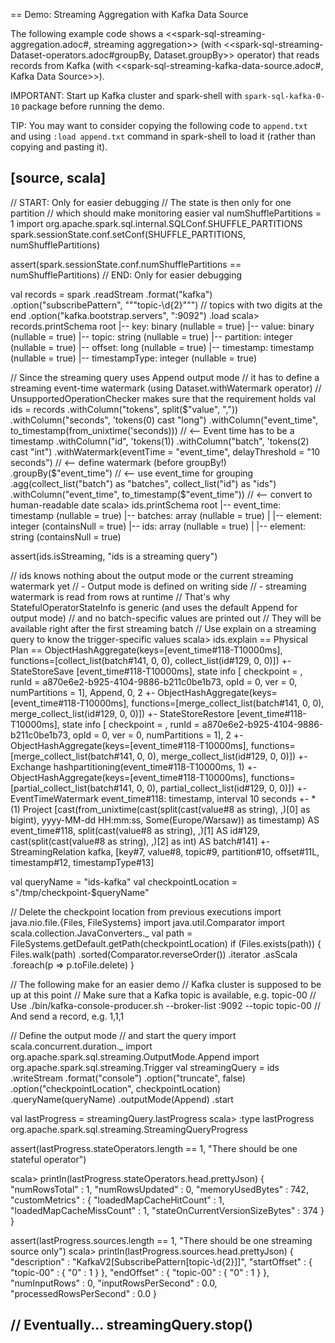 == Demo: Streaming Aggregation with Kafka Data Source

The following example code shows a <<spark-sql-streaming-aggregation.adoc#, streaming aggregation>> (with <<spark-sql-streaming-Dataset-operators.adoc#groupBy, Dataset.groupBy>> operator) that reads records from Kafka (with <<spark-sql-streaming-kafka-data-source.adoc#, Kafka Data Source>>).

IMPORTANT: Start up Kafka cluster and spark-shell with `spark-sql-kafka-0-10` package before running the demo.

TIP: You may want to consider copying the following code to `append.txt` and using `:load append.txt` command in spark-shell to load it (rather than copying and pasting it).

[source, scala]
----
// START: Only for easier debugging
// The state is then only for one partition
// which should make monitoring easier
val numShufflePartitions = 1
import org.apache.spark.sql.internal.SQLConf.SHUFFLE_PARTITIONS
spark.sessionState.conf.setConf(SHUFFLE_PARTITIONS, numShufflePartitions)

assert(spark.sessionState.conf.numShufflePartitions == numShufflePartitions)
// END: Only for easier debugging

val records = spark
  .readStream
  .format("kafka")
  .option("subscribePattern", """topic-\d{2}""") // topics with two digits at the end
  .option("kafka.bootstrap.servers", ":9092")
  .load
scala> records.printSchema
root
 |-- key: binary (nullable = true)
 |-- value: binary (nullable = true)
 |-- topic: string (nullable = true)
 |-- partition: integer (nullable = true)
 |-- offset: long (nullable = true)
 |-- timestamp: timestamp (nullable = true)
 |-- timestampType: integer (nullable = true)

// Since the streaming query uses Append output mode
// it has to define a streaming event-time watermark (using Dataset.withWatermark operator)
// UnsupportedOperationChecker makes sure that the requirement holds
val ids = records
  .withColumn("tokens", split($"value", ","))
  .withColumn("seconds", 'tokens(0) cast "long")
  .withColumn("event_time", to_timestamp(from_unixtime('seconds))) // <-- Event time has to be a timestamp
  .withColumn("id", 'tokens(1))
  .withColumn("batch", 'tokens(2) cast "int")
  .withWatermark(eventTime = "event_time", delayThreshold = "10 seconds") // <-- define watermark (before groupBy!)
  .groupBy($"event_time") // <-- use event_time for grouping
  .agg(collect_list("batch") as "batches", collect_list("id") as "ids")
  .withColumn("event_time", to_timestamp($"event_time")) // <-- convert to human-readable date
scala> ids.printSchema
root
 |-- event_time: timestamp (nullable = true)
 |-- batches: array (nullable = true)
 |    |-- element: integer (containsNull = true)
 |-- ids: array (nullable = true)
 |    |-- element: string (containsNull = true)

assert(ids.isStreaming, "ids is a streaming query")

// ids knows nothing about the output mode or the current streaming watermark yet
// - Output mode is defined on writing side
// - streaming watermark is read from rows at runtime
// That's why StatefulOperatorStateInfo is generic (and uses the default Append for output mode)
// and no batch-specific values are printed out
// They will be available right after the first streaming batch
// Use explain on a streaming query to know the trigger-specific values
scala> ids.explain
== Physical Plan ==
ObjectHashAggregate(keys=[event_time#118-T10000ms], functions=[collect_list(batch#141, 0, 0), collect_list(id#129, 0, 0)])
+- StateStoreSave [event_time#118-T10000ms], state info [ checkpoint = <unknown>, runId = a870e6e2-b925-4104-9886-b211c0be1b73, opId = 0, ver = 0, numPartitions = 1], Append, 0, 2
   +- ObjectHashAggregate(keys=[event_time#118-T10000ms], functions=[merge_collect_list(batch#141, 0, 0), merge_collect_list(id#129, 0, 0)])
      +- StateStoreRestore [event_time#118-T10000ms], state info [ checkpoint = <unknown>, runId = a870e6e2-b925-4104-9886-b211c0be1b73, opId = 0, ver = 0, numPartitions = 1], 2
         +- ObjectHashAggregate(keys=[event_time#118-T10000ms], functions=[merge_collect_list(batch#141, 0, 0), merge_collect_list(id#129, 0, 0)])
            +- Exchange hashpartitioning(event_time#118-T10000ms, 1)
               +- ObjectHashAggregate(keys=[event_time#118-T10000ms], functions=[partial_collect_list(batch#141, 0, 0), partial_collect_list(id#129, 0, 0)])
                  +- EventTimeWatermark event_time#118: timestamp, interval 10 seconds
                     +- *(1) Project [cast(from_unixtime(cast(split(cast(value#8 as string), ,)[0] as bigint), yyyy-MM-dd HH:mm:ss, Some(Europe/Warsaw)) as timestamp) AS event_time#118, split(cast(value#8 as string), ,)[1] AS id#129, cast(split(cast(value#8 as string), ,)[2] as int) AS batch#141]
                        +- StreamingRelation kafka, [key#7, value#8, topic#9, partition#10, offset#11L, timestamp#12, timestampType#13]

val queryName = "ids-kafka"
val checkpointLocation = s"/tmp/checkpoint-$queryName"

// Delete the checkpoint location from previous executions
import java.nio.file.{Files, FileSystems}
import java.util.Comparator
import scala.collection.JavaConverters._
val path = FileSystems.getDefault.getPath(checkpointLocation)
if (Files.exists(path)) {
  Files.walk(path)
    .sorted(Comparator.reverseOrder())
    .iterator
    .asScala
    .foreach(p => p.toFile.delete)
}

// The following make for an easier demo
// Kafka cluster is supposed to be up at this point
// Make sure that a Kafka topic is available, e.g. topic-00
// Use ./bin/kafka-console-producer.sh --broker-list :9092 --topic topic-00
// And send a record, e.g. 1,1,1

// Define the output mode
// and start the query
import scala.concurrent.duration._
import org.apache.spark.sql.streaming.OutputMode.Append
import org.apache.spark.sql.streaming.Trigger
val streamingQuery = ids
  .writeStream
  .format("console")
  .option("truncate", false)
  .option("checkpointLocation", checkpointLocation)
  .queryName(queryName)
  .outputMode(Append)
  .start

val lastProgress = streamingQuery.lastProgress
scala> :type lastProgress
org.apache.spark.sql.streaming.StreamingQueryProgress

assert(lastProgress.stateOperators.length == 1, "There should be one stateful operator")

scala> println(lastProgress.stateOperators.head.prettyJson)
{
  "numRowsTotal" : 1,
  "numRowsUpdated" : 0,
  "memoryUsedBytes" : 742,
  "customMetrics" : {
    "loadedMapCacheHitCount" : 1,
    "loadedMapCacheMissCount" : 1,
    "stateOnCurrentVersionSizeBytes" : 374
  }
}

assert(lastProgress.sources.length == 1, "There should be one streaming source only")
scala> println(lastProgress.sources.head.prettyJson)
{
  "description" : "KafkaV2[SubscribePattern[topic-\\d{2}]]",
  "startOffset" : {
    "topic-00" : {
      "0" : 1
    }
  },
  "endOffset" : {
    "topic-00" : {
      "0" : 1
    }
  },
  "numInputRows" : 0,
  "inputRowsPerSecond" : 0.0,
  "processedRowsPerSecond" : 0.0
}

// Eventually...
streamingQuery.stop()
----

